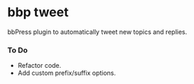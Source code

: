 # bbp tweet

bbPress plugin to automatically tweet new topics and replies.

### To Do ###
 - Refactor code.
 - Add custom prefix/suffix options.
